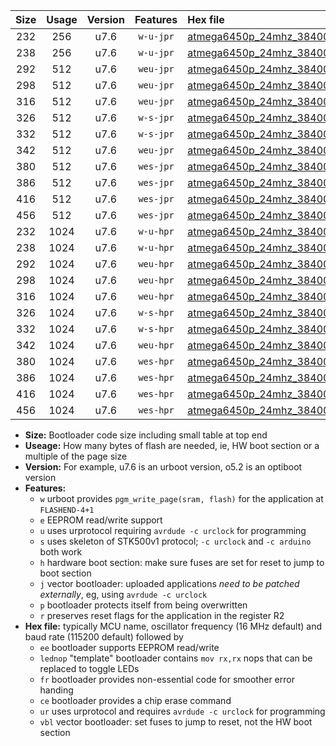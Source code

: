 |Size|Usage|Version|Features|Hex file|
|:-:|:-:|:-:|:-:|:--|
|232|256|u7.6|`w-u-jpr`|[atmega6450p_24mhz_38400bps_ur_vbl.hex](https://raw.githubusercontent.com/stefanrueger/urboot/main/atmega6450p_24mhz_38400bps_ur_vbl.hex)|
|238|256|u7.6|`w-u-jpr`|[atmega6450p_24mhz_38400bps_lednop_ur_vbl.hex](https://raw.githubusercontent.com/stefanrueger/urboot/main/atmega6450p_24mhz_38400bps_lednop_ur_vbl.hex)|
|292|512|u7.6|`weu-jpr`|[atmega6450p_24mhz_38400bps_ee_ur_vbl.hex](https://raw.githubusercontent.com/stefanrueger/urboot/main/atmega6450p_24mhz_38400bps_ee_ur_vbl.hex)|
|298|512|u7.6|`weu-jpr`|[atmega6450p_24mhz_38400bps_ee_lednop_ur_vbl.hex](https://raw.githubusercontent.com/stefanrueger/urboot/main/atmega6450p_24mhz_38400bps_ee_lednop_ur_vbl.hex)|
|316|512|u7.6|`weu-jpr`|[atmega6450p_24mhz_38400bps_ee_lednop_fr_ur_vbl.hex](https://raw.githubusercontent.com/stefanrueger/urboot/main/atmega6450p_24mhz_38400bps_ee_lednop_fr_ur_vbl.hex)|
|326|512|u7.6|`w-s-jpr`|[atmega6450p_24mhz_38400bps_vbl.hex](https://raw.githubusercontent.com/stefanrueger/urboot/main/atmega6450p_24mhz_38400bps_vbl.hex)|
|332|512|u7.6|`w-s-jpr`|[atmega6450p_24mhz_38400bps_lednop_vbl.hex](https://raw.githubusercontent.com/stefanrueger/urboot/main/atmega6450p_24mhz_38400bps_lednop_vbl.hex)|
|342|512|u7.6|`weu-jpr`|[atmega6450p_24mhz_38400bps_ee_lednop_fr_ce_ur_vbl.hex](https://raw.githubusercontent.com/stefanrueger/urboot/main/atmega6450p_24mhz_38400bps_ee_lednop_fr_ce_ur_vbl.hex)|
|380|512|u7.6|`wes-jpr`|[atmega6450p_24mhz_38400bps_ee_vbl.hex](https://raw.githubusercontent.com/stefanrueger/urboot/main/atmega6450p_24mhz_38400bps_ee_vbl.hex)|
|386|512|u7.6|`wes-jpr`|[atmega6450p_24mhz_38400bps_ee_lednop_vbl.hex](https://raw.githubusercontent.com/stefanrueger/urboot/main/atmega6450p_24mhz_38400bps_ee_lednop_vbl.hex)|
|416|512|u7.6|`wes-jpr`|[atmega6450p_24mhz_38400bps_ee_lednop_fr_vbl.hex](https://raw.githubusercontent.com/stefanrueger/urboot/main/atmega6450p_24mhz_38400bps_ee_lednop_fr_vbl.hex)|
|456|512|u7.6|`wes-jpr`|[atmega6450p_24mhz_38400bps_ee_lednop_fr_ce_vbl.hex](https://raw.githubusercontent.com/stefanrueger/urboot/main/atmega6450p_24mhz_38400bps_ee_lednop_fr_ce_vbl.hex)|
|232|1024|u7.6|`w-u-hpr`|[atmega6450p_24mhz_38400bps_ur.hex](https://raw.githubusercontent.com/stefanrueger/urboot/main/atmega6450p_24mhz_38400bps_ur.hex)|
|238|1024|u7.6|`w-u-hpr`|[atmega6450p_24mhz_38400bps_lednop_ur.hex](https://raw.githubusercontent.com/stefanrueger/urboot/main/atmega6450p_24mhz_38400bps_lednop_ur.hex)|
|292|1024|u7.6|`weu-hpr`|[atmega6450p_24mhz_38400bps_ee_ur.hex](https://raw.githubusercontent.com/stefanrueger/urboot/main/atmega6450p_24mhz_38400bps_ee_ur.hex)|
|298|1024|u7.6|`weu-hpr`|[atmega6450p_24mhz_38400bps_ee_lednop_ur.hex](https://raw.githubusercontent.com/stefanrueger/urboot/main/atmega6450p_24mhz_38400bps_ee_lednop_ur.hex)|
|316|1024|u7.6|`weu-hpr`|[atmega6450p_24mhz_38400bps_ee_lednop_fr_ur.hex](https://raw.githubusercontent.com/stefanrueger/urboot/main/atmega6450p_24mhz_38400bps_ee_lednop_fr_ur.hex)|
|326|1024|u7.6|`w-s-hpr`|[atmega6450p_24mhz_38400bps.hex](https://raw.githubusercontent.com/stefanrueger/urboot/main/atmega6450p_24mhz_38400bps.hex)|
|332|1024|u7.6|`w-s-hpr`|[atmega6450p_24mhz_38400bps_lednop.hex](https://raw.githubusercontent.com/stefanrueger/urboot/main/atmega6450p_24mhz_38400bps_lednop.hex)|
|342|1024|u7.6|`weu-hpr`|[atmega6450p_24mhz_38400bps_ee_lednop_fr_ce_ur.hex](https://raw.githubusercontent.com/stefanrueger/urboot/main/atmega6450p_24mhz_38400bps_ee_lednop_fr_ce_ur.hex)|
|380|1024|u7.6|`wes-hpr`|[atmega6450p_24mhz_38400bps_ee.hex](https://raw.githubusercontent.com/stefanrueger/urboot/main/atmega6450p_24mhz_38400bps_ee.hex)|
|386|1024|u7.6|`wes-hpr`|[atmega6450p_24mhz_38400bps_ee_lednop.hex](https://raw.githubusercontent.com/stefanrueger/urboot/main/atmega6450p_24mhz_38400bps_ee_lednop.hex)|
|416|1024|u7.6|`wes-hpr`|[atmega6450p_24mhz_38400bps_ee_lednop_fr.hex](https://raw.githubusercontent.com/stefanrueger/urboot/main/atmega6450p_24mhz_38400bps_ee_lednop_fr.hex)|
|456|1024|u7.6|`wes-hpr`|[atmega6450p_24mhz_38400bps_ee_lednop_fr_ce.hex](https://raw.githubusercontent.com/stefanrueger/urboot/main/atmega6450p_24mhz_38400bps_ee_lednop_fr_ce.hex)|

- **Size:** Bootloader code size including small table at top end
- **Useage:** How many bytes of flash are needed, ie, HW boot section or a multiple of the page size
- **Version:** For example, u7.6 is an urboot version, o5.2 is an optiboot version
- **Features:**
  + `w` urboot provides `pgm_write_page(sram, flash)` for the application at `FLASHEND-4+1`
  + `e` EEPROM read/write support
  + `u` uses urprotocol requiring `avrdude -c urclock` for programming
  + `s` uses skeleton of STK500v1 protocol; `-c urclock` and `-c arduino` both work
  + `h` hardware boot section: make sure fuses are set for reset to jump to boot section
  + `j` vector bootloader: uploaded applications *need to be patched externally*, eg, using `avrdude -c urclock`
  + `p` bootloader protects itself from being overwritten
  + `r` preserves reset flags for the application in the register R2
- **Hex file:** typically MCU name, oscillator frequency (16 MHz default) and baud rate (115200 default) followed by
  + `ee` bootloader supports EEPROM read/write
  + `lednop` "template" bootloader contains `mov rx,rx` nops that can be replaced to toggle LEDs
  + `fr` bootloader provides non-essential code for smoother error handing
  + `ce` bootloader provides a chip erase command
  + `ur` uses urprotocol and requires `avrdude -c urclock` for programming
  + `vbl` vector bootloader: set fuses to jump to reset, not the HW boot section
